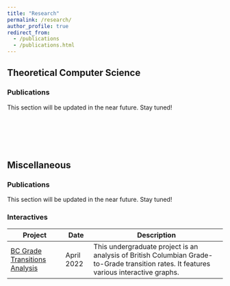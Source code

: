 ```yaml
---
title: "Research"
permalink: /research/
author_profile: true
redirect_from:
  - /publications
  - /publications.html
---
```


## Theoretical Computer Science

### Publications

This section will be updated in the near future. Stay tuned!
<br>
<br>
<br>
<br>
<br>
<br>


## Miscellaneous

### Publications

This section will be updated in the near future. Stay tuned!

### Interactives

| Project                        | Date        | Description                                                  |
| ------------------------------ | ----------- | ------------------------------------------------------------ |
| [BC Grade Transitions Analysis](https://coderwarren.github.io/An-Analysis-of-BC-Grade-Transitions/)   | April 2022   | This undergraduate project is an analysis of British Columbian Grade-to-Grade transition rates. It features various interactive graphs.                       |